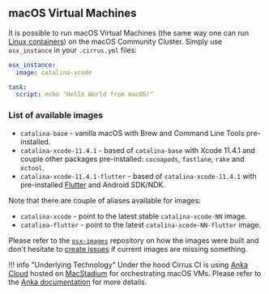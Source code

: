 ## macOS Virtual Machines

It is possible to run macOS Virtual Machines (the same way one can run [Linux containers](linux.md)) on the macOS Community Cluster. 
Simply use `osx_instance` in your `.cirrus.yml` files:

```yaml
osx_instance:
  image: catalina-xcode

task:
  script: echo "Hello World from macOS!"
```

### List of available images

* `catalina-base` - vanilla macOS with Brew and Command Line Tools pre-installed.
* `catalina-xcode-11.4.1` - based of `catalina-base` with Xcode 11.4.1 and couple other packages pre-installed: 
  `cocoapods`, `fastlane`, `rake` and `xctool`.  
* `catalina-xcode-11.4.1-flutter` - based of `catalina-xcode-11.4.1` with pre-installed [Flutter](https://flutter.dev/) and Android SDK/NDK.

Note that there are couple of aliases available for images:

* `catalina-xcode` - point to the latest stable `catalina-xcode-NN` image.
* `catalina-flutter` - point to the latest `catalina-xcode-NN-flutter` image.

Please refer to the [`osx-images`](https://github.com/cirruslabs/osx-images) repository on how the images were built and
don't hesitate to [create issues](https://github.com/cirruslabs/osx-images/issues) if current images are missing something.

!!! info "Underlying Technology"
    Under the hood Cirrus CI is using [Anka Cloud][anka] hosted on [MacStadium][ms] for
    orchestrating macOS VMs. Please refer to the [Anka documentation][anka] for more details.

[anka]: supported-computing-services.md#anka
[ms]: https://www.macstadium.com/
